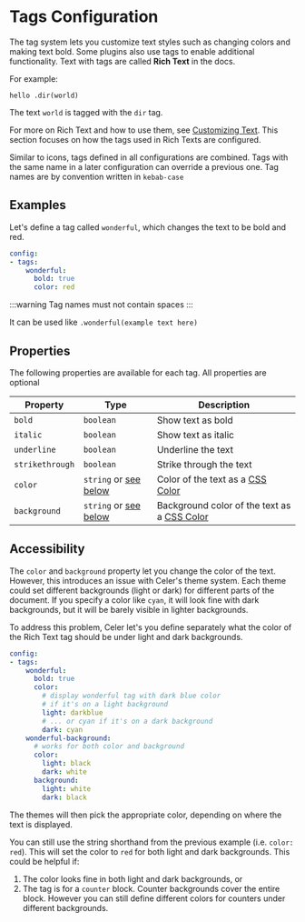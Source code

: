 # Tags Configuration
The tag system lets you customize text styles such as changing colors and
making text bold. Some plugins also use tags to enable additional functionality.
Text with tags are called **Rich Text** in the docs. 

For example:
```
hello .dir(world)
```
The text `world` is tagged with the `dir` tag.

For more on Rich Text and how to use them, see [Customizing Text](../customizing-text.md).
This section focuses on how the tags used in Rich Texts are configured.

Similar to icons, tags defined in all configurations are combined.
Tags with the same name in a later configuration can override a previous one.
Tag names are by convention written in `kebab-case`

## Examples
Let's define a tag called `wonderful`, which changes the text to be bold and red.
```yaml
config:
- tags:
    wonderful:
      bold: true
      color: red
```
:::warning
Tag names must not contain spaces
:::

It can be used like `.wonderful(example text here)`

## Properties
The following properties are available for each tag. All properties are optional

|Property|Type|Description|
|-|-|-|
|`bold`|`boolean`|Show text as bold|
|`italic`|`boolean`|Show text as italic|
|`underline`|`boolean`|Underline the text|
|`strikethrough`|`boolean`|Strike through the text|
|`color`|`string` or [see below](#accessibility)|Color of the text as a [CSS Color](https://www.w3schools.com/cssref/css_colors.php)|
|`background`|`string` or [see below](#accessibility)|Background color of the text as a [CSS Color](https://www.w3schools.com/cssref/css_colors.php)|
      
## Accessibility
The `color` and `background` property let you change the color of the text. However, this introduces an issue with Celer's theme system. Each theme could set different backgrounds (light or dark) for different parts of the document. If you specify a color like `cyan`, it will look fine with dark backgrounds, but it will be barely visible in lighter backgrounds.

To address this problem, Celer let's you define separately what the color of the Rich Text tag should be under light and dark backgrounds.
```yaml
config:
- tags:
    wonderful:
      bold: true
      color:
        # display wonderful tag with dark blue color
        # if it's on a light background
        light: darkblue
        # ... or cyan if it's on a dark background
        dark: cyan
    wonderful-background:
      # works for both color and background
      color:
        light: black
        dark: white
      background:
        light: white
        dark: black
```
The themes will then pick the appropriate color, depending on where the text is displayed.

You can still use the string shorthand from the previous example (i.e. `color: red`). This will set the color to `red` for both light and dark backgrounds. This could be helpful if:

1. The color looks fine in both light and dark backgrounds, or
2. The tag is for a `counter` block. Counter backgrounds cover the entire block. However you can still define different colors for counters under different backgrounds.